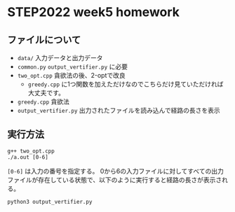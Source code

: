 # STEP2022 week5 homework
## ファイルについて
- `data/` 入力データと出力データ
- `common.py` `output_vertifier.py` に必要
- `two_opt.cpp` 貪欲法の後、2-optで改良
  - `greedy.cpp` に1つ関数を加えただけなのでこちらだけ見ていただければ大丈夫です。
- `greedy.cpp` 貪欲法
- `output_vertifier.py` 出力されたファイルを読み込んで経路の長さを表示

## 実行方法
```
g++ two_opt.cpp
./a.out [0-6]
```
`[0-6]` は入力の番号を指定する。
0から6の入力ファイルに対してすべての出力ファイルが存在している状態で、以下のように実行すると経路の長さが表示される。
```
python3 output_vertifier.py
```
